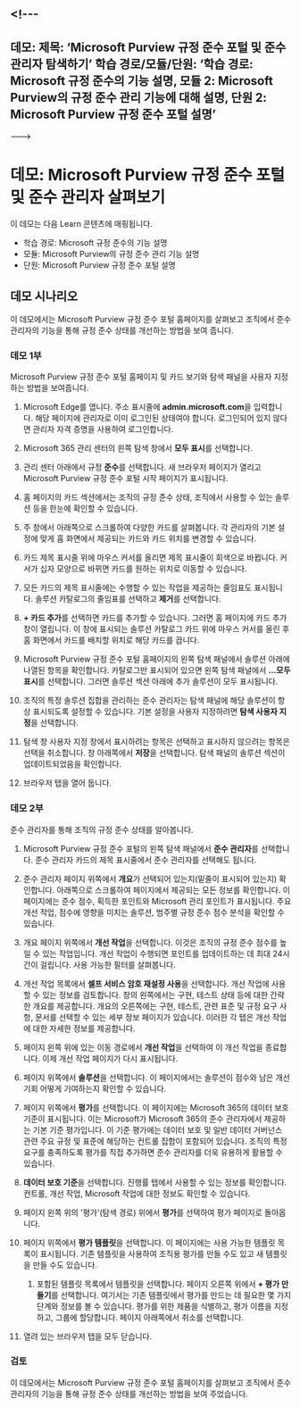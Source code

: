 <a name="---"></a><!---
---
데모: 제목: ‘Microsoft Purview 규정 준수 포털 및 준수 관리자 탐색하기’ 학습 경로/모듈/단원: ‘학습 경로: Microsoft 규정 준수의 기능 설명, 모듈 2: Microsoft Purview의 규정 준수 관리 기능에 대해 설명, 단원 2: Microsoft Purview 규정 준수 포털 설명’
---
--->

# <a name="demo-explore-the-microsoft-purview-compliance-portal--compliance-manager"></a>데모: Microsoft Purview 규정 준수 포털 및 준수 관리자 살펴보기

이 데모는 다음 Learn 콘텐츠에 매핑됩니다.

- 학습 경로: Microsoft 규정 준수의 기능 설명
- 모듈: Microsoft Purview의 규정 준수 관리 기능 설명
- 단원: Microsoft Purview 규정 준수 포털 설명

## <a name="demo-scenario"></a>데모 시나리오

이 데모에서는 Microsoft Purview 규정 준수 포털 홈페이지를 살펴보고 조직에서 준수 관리자의 기능을 통해 규정 준수 상태를 개선하는 방법을 보여 줍니다.

### <a name="demo-part-1"></a>데모 1부

Microsoft Purview 규정 준수 포털 홈페이지 및 카드 보기와 탐색 패널을 사용자 지정하는 방법을 보여줍니다.

1. Microsoft Edge를 엽니다. 주소 표시줄에 **admin.microsoft.com**을 입력합니다. 해당 페이지에 관리자로 이미 로그인된 상태여야 합니다.  로그인되어 있지 않다면 관리자 자격 증명을 사용하여 로그인합니다.

1. Microsoft 365 관리 센터의 왼쪽 탐색 창에서 **모두 표시**를 선택합니다.

1. 관리 센터 아래에서 규정 **준수**를 선택합니다.  새 브라우저 페이지가 열리고 Microsoft Purview 규정 준수 포털 시작 페이지가 표시됩니다.  

1. 홈 페이지의 카드 섹션에서는 조직의 규정 준수 상태, 조직에서 사용할 수 있는 솔루션 등을 한눈에 확인할 수 있습니다.

1. 주 창에서 아래쪽으로 스크롤하여 다양한 카드를 살펴봅니다. 각 관리자의 기본 설정에 맞게 홈 화면에서 제공되는 카드와 카드 위치를 변경할 수 있습니다.  

1. 카드 제목 표시줄 위에 마우스 커서를 올리면 제목 표시줄이 회색으로 바뀝니다.  커서가 십자 모양으로 바뀌면 카드를 원하는 위치로 이동할 수 있습니다.

1. 모든 카드의 제목 표시줄에는 수행할 수 있는 작업을 제공하는 줄임표도 표시됩니다.  솔루션 카탈로그의 줄임표를 선택하고 **제거**를 선택합니다.

1. **+ 카드 추가**를 선택하면 카드를 추가할 수 있습니다.  그러면 홈 페이지에 카드 추가 창이 열립니다.  이 창에 표시되는 솔루션 카탈로그 카드 위에 마우스 커서를 올린 후 홈 화면에서 카드를 배치할 위치로 해당 카드를 끕니다.

1. Microsoft Purview 규정 준수 포털 홈페이지의 왼쪽 탐색 패널에서 솔루션 아래에 나열된 항목을 확인합니다.  카탈로그만 표시되어 있으면 왼쪽 탐색 패널에서 **...모두 표시**를 선택합니다.  그러면 솔루션 섹션 아래에 추가 솔루션이 모두 표시됩니다.  

1. 조직의 특정 솔루션 집합을 관리하는 준수 관리자는 탐색 패널에 해당 솔루션이 항상 표시되도록 설정할 수 있습니다.  기본 설정을 사용자 지정하려면 **탐색 사용자 지정**을 선택합니다.  

1. 탐색 창 사용자 지정 창에서 표시하려는 항목은 선택하고 표시하지 않으려는 항목은 선택을 취소합니다.  창 아래쪽에서 **저장**을 선택합니다.  탐색 패널의 솔루션 섹션이 업데이트되었음을 확인합니다.

1. 브라우저 탭을 열어 둡니다.

### <a name="demo-part-2"></a>데모 2부

준수 관리자를 통해 조직의 규정 준수 상태를 알아봅니다.

1. Microsoft Purview 규정 준수 포털의 왼쪽 탐색 패널에서 **준수 관리자**를 선택합니다.  준수 관리자 카드의 제목 표시줄에서 준수 관리자를 선택해도 됩니다.

1. 준수 관리자 페이지 위쪽에서 **개요**가 선택되어 있는지(밑줄이 표시되어 있는지) 확인합니다. 아래쪽으로 스크롤하여 페이지에서 제공되는 모든 정보를 확인합니다.  이 페이지에는 준수 점수, 획득한 포인트와 Microsoft 관리 포인트가 표시됩니다.   주요 개선 작업, 점수에 영향을 미치는 솔루션, 범주별 규정 준수 점수 분석을 확인할 수 있습니다.

1. 개요 페이지 위쪽에서 **개선 작업**을 선택합니다.  이것은 조직의 규정 준수 점수를 높일 수 있는 작업입니다. 개선 작업이 수행되면 포인트를 업데이트하는 데 최대 24시간이 걸립니다.  사용 가능한 필터를 살펴봅니다.

1. 개선 작업 목록에서 **셀프 서비스 암호 재설정 사용**을 선택합니다.  개선 작업에 사용할 수 있는 정보를 검토합니다.  창의 왼쪽에서는 구현, 테스트 상태 등에 대한 간략한 개요를 제공합니다. 개요의 오른쪽에는 구현, 테스트, 관련 표준 및 규정 요구 사항, 문서를 선택할 수 있는 세부 정보 페이지가 있습니다. 이러한 각 탭은 개선 작업에 대한 자세한 정보를 제공합니다.

1. 페이지 왼쪽 위에 있는 이동 경로에서 **개선 작업**을 선택하여 이 개선 작업을 종료합니다.  이제 개선 작업 페이지가 다시 표시됩니다.

1. 페이지 위쪽에서 **솔루션**을 선택합니다. 이 페이지에서는 솔루션이 점수와 남은 개선 기회 어떻게 기여하는지 확인할 수 있습니다.

1. 페이지 위쪽에서 **평가**를 선택합니다. 이 페이지에는 Microsoft 365의 데이터 보호 기준이 표시됩니다.  이는 Microsoft가 Microsoft 365의 준수 관리자에서 제공하는 기본 기준 평가입니다.  이 기준 평가에는 데이터 보호 및 일반 데이터 거버넌스 관련 주요 규정 및 표준에 해당하는 컨트롤 집합이 포함되어 있습니다. 조직의 특정 요구를 충족하도록 평가를 직접 추가하면 준수 관리자를 더욱 유용하게 활용할 수 있습니다.

1. **데이터 보호 기준**을 선택합니다.  진행률 탭에서 사용할 수 있는 정보를 확인합니다. 컨트롤, 개선 작업, Microsoft 작업에 대한 정보도 확인할 수 있습니다.  

1. 페이지 왼쪽 위의 '평가'(탐색 경로) 위에서 **평가**를 선택하여 평가 페이지로 돌아옵니다.  

1. 페이지 위쪽에서 **평가 템플릿**을 선택합니다.  이 페이지에는 사용 가능한 템플릿 목록이 표시됩니다. 기존 템플릿을 사용하여 조직용 평가를 만들 수도 있고 새 템플릿을 만들 수도 있습니다.
    1. 포함된 템플릿 목록에서 템플릿을 선택합니다. 페이지 오른쪽 위에서 **+ 평가 만들기**를 선택합니다.  여기서는 기존 템플릿에서 평가를 만드는 데 필요한 몇 가지 단계와 정보를 볼 수 있습니다. 평가를 위한 제품을 식별하고, 평가 이름을 지정하고, 그룹에 할당합니다.  페이지 아래쪽에서 취소를 선택합니다.

1. 열려 있는 브라우저 탭을 모두 닫습니다.

### <a name="review"></a>검토

이 데모에서는 Microsoft Purview 규정 준수 포털 홈페이지를 살펴보고 조직에서 준수 관리자의 기능을 통해 규정 준수 상태를 개선하는 방법을 보여 주었습니다.
